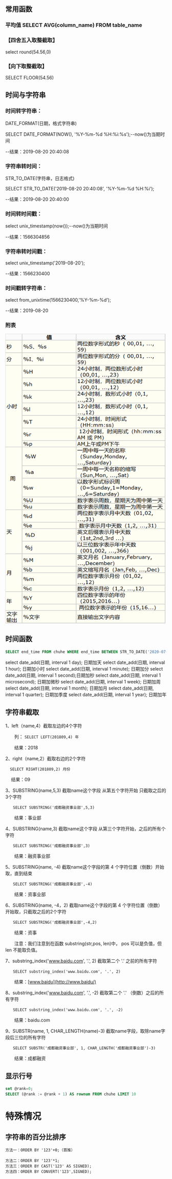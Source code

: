 
## 常用函数

### 平均值 SELECT AVG(column_name) FROM table_name

### 【四舍五入取整截取】

select round(54.56,0)

###  【向下取整截取】

SELECT FLOOR(54.56)


## 时间与字符串
### 时间转字符串：

DATE_FORMAT(日期，格式字符串)

SELECT DATE_FORMAT(NOW(), '%Y-%m-%d %H:%i:%s');--now()为当期时间

--结果：2019-08-20 20:40:08

### 字符串转时间：

STR_TO_DATE(字符串，日志格式)

SELECT STR_TO_DATE('2019-08-20 20:40:08', '%Y-%m-%d %H:%i');

--结果：2019-08-20 20:40:00

### 时间转时间戳：

select unix_timestamp(now());--now()为当期时间

--结果：1566304856

### 字符串转时间戳：

select unix_timestamp('2019-08-20');

--结果：1566230400

### 时间戳转字符串：

select from_unixtime(1566230400,'%Y-%m-%d');

--结果：2019-08-20

### 附表

<img src="img\MySQL\时间字符串.png" width="500" height="900">



## 时间函数

~~~sql
SELECT end_time FROM chuhe WHERE end_time BETWEEN STR_TO_DATE('2020-07-20 16', '%Y-%m-%d %H:%i') AND DATE_ADD(STR_TO_DATE('2020-07-20 16', '%Y-%m-%d %H:%i'),INTERVAL 1 HOUR)
~~~

select date_add(日期, interval 1 day); 日期加天
select date_add(日期, interval 1 hour); 日期加小时
select date_add(日期, interval 1 minute); 日期加分
select date_add(日期, interval 1 second);日期加秒
select date_add(日期, interval 1 microsecond); 日期加微秒
select date_add(日期, interval 1 week); 日期加周
select date_add(日期, interval 1 month); 日期加月
select date_add(日期, interval 1 quarter); 日期加季度
select date_add(日期, interval 1 year); 日期加年



## 字符串截取

1、left（name,4）截取左边的4个字符

　　列： `SELECT LEFT(201809,4) 年`

　　结果：2018

2、right（name,2）截取右边的2个字符

```
  SELECT RIGHT(201809,2) 月份
```

　  结果：09

3、SUBSTRING(name,5,3) 截取name这个字段 从第五个字符开始 只截取之后的3个字符

```
　　SELECT SUBSTRING('成都融资事业部',5,3)
```

　　结果：事业部

4、SUBSTRING(name,3) 截取name这个字段 从第三个字符开始，之后的所有个字符

```
　　SELECT SUBSTRING('成都融资事业部',3)
```

　　结果：融资事业部

5、SUBSTRING(name, -4) 截取name这个字段的第 4 个字符位置（倒数）开始取，直到结束

```
　　SELECT SUBSTRING('成都融资事业部',-4)
```

　　结果：资事业部

6、SUBSTRING(name, -4，2) 截取name这个字段的第 4 个字符位置（倒数）开始取，只截取之后的2个字符

```
　　SELECT SUBSTRING('成都融资事业部',-4,2)
```

　　结果：资事

　　注意：我们注意到在函数 substring(str,pos, len)中， pos 可以是负值，但 len 不能取负值。

7、substring_index('www.baidu.com', '.', 2) 截取第二个 '.' 之前的所有字符

```
　　SELECT substring_index('www.baidu.com', '.', 2)
```

　　结果：[www.baidu](http://www.baidu/)

8、substring_index('www.baidu.com', '.', -2) 截取第二个 '.' （倒数）之后的所有字符

```
　　SELECT substring_index('www.baidu.com', '.', -2)
```

　　结果：baidu.com

9、SUBSTR(name, 1, CHAR_LENGTH(name)-3) 截取name字段，取除name字段后三位的所有字符

```
　　SELECT SUBSTR('成都融资事业部', 1, CHAR_LENGTH('成都融资事业部')-3)
```

　　结果：成都融资



## 显示行号

~~~sql
set @rank=0;
SELECT (@rank := @rank + 1) AS rownum FROM chuhe LIMIT 10
~~~



# 特殊情况

## 字符串的百分比排序

~~~
方法一：ORDER BY '123'+0;（首推）

方法二：ORDER BY '123'*1; 
方法三：ORDER BY CAST('123' AS SIGNED);
方法四：ORDER BY CONVERT('123',SIGNED);
~~~

